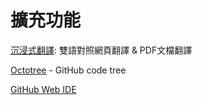 # 擴充功能

[沉浸式翻譯](https://chromewebstore.google.com/detail/%E6%B2%89%E6%B5%B8%E5%BC%8F%E7%BF%BB%E8%AD%AF-%E9%9B%99%E8%AA%9E%E5%B0%8D%E7%85%A7%E7%B6%B2%E9%A0%81%E7%BF%BB%E8%AD%AF-pdf%E6%96%87%E6%AA%94%E7%BF%BB%E8%AD%AF/bpoadfkcbjbfhfodiogcnhhhpibjhbnh?hl=zh-TW): 雙語對照網頁翻譯 & PDF文檔翻譯

[Octotree](https://chromewebstore.google.com/detail/octotree-github-code-tree/bkhaagjahfmjljalopjnoealnfndnagc?hl=zh-TW) - GitHub code tree

[GitHub Web IDE](https://chromewebstore.google.com/detail/github-web-ide/adjiklnjodbiaioggfpbpkhbfcnhgkfe)

